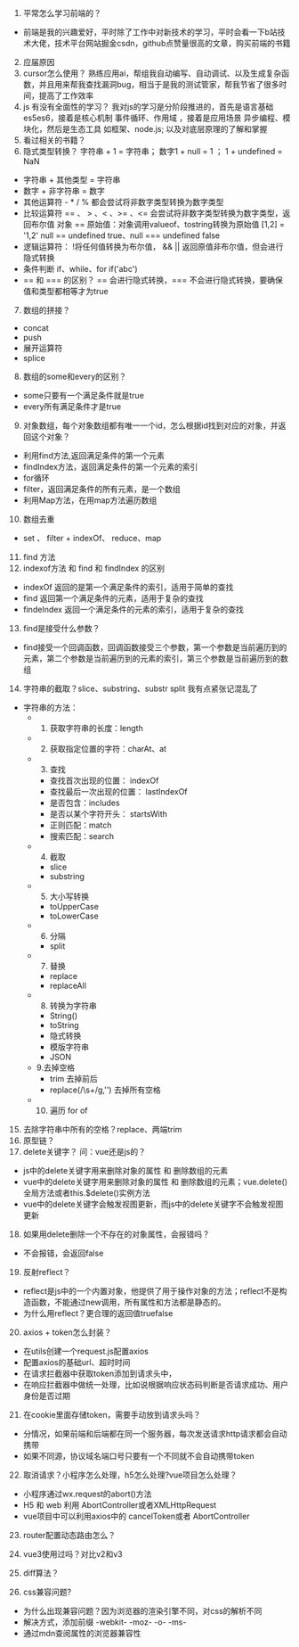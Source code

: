 1. 平常怎么学习前端的？
  * 前端是我的兴趣爱好，平时除了工作中对新技术的学习，平时会看一下b站技术大佬，技术平台网站掘金csdn，github点赞量很高的文章，购买前端的书籍
2. 应届原因
3. cursor怎么使用？
  熟练应用ai，帮组我自动编写、自动调试、以及生成复杂函数，并且用来帮我查找漏洞bug，相当于是我的测试管家，帮我节省了很多时间，提高了工作效率
4. js 有没有全面性的学习？
  我对js的学习是分阶段推进的，首先是语言基础es5es6，接着是核心机制 事件循环、作用域 ，接着是应用场景 异步编程、模块化，然后是生态工具 如框架、node.js; 以及对底层原理的了解和掌握
5. 看过相关的书籍？ 
6. 隐式类型转换？ 字符串 + 1 = 字符串； 数字1 + null = 1 ； 1 + undefined = NaN 
  * 字符串 + 其他类型 = 字符串
  * 数字 + 非字符串 = 数字
  * 其他运算符 - * / % 都会尝试将非数字类型转换为数字类型
  * 比较运算符 == 、 > 、< 、>= 、<= 会尝试将非数字类型转换为数字类型，返回布尔值
    对象 == 原始值：对象调用valueof、tostring转换为原始值 [1,2] = '1,2'
    null == undefined true、null === undefined false
  * 逻辑运算符： !将任何值转换为布尔值， && || 返回原值非布尔值，但会进行隐式转换
  * 条件判断 if、while、for  if('abc')
  * == 和 === 的区别？ == 会进行隐式转换，=== 不会进行隐式转换，要确保值和类型都相等才为true
7. 数组的拼接？
  * concat
  * push
  * 展开运算符
  * splice
8. 数组的some和every的区别？
  * some只要有一个满足条件就是true
  * every所有满足条件才是true
9. 对象数组，每个对象数组都有唯一一个id，怎么根据id找到对应的对象，并返回这个对象？
  * 利用find方法,返回满足条件的第一个元素
  * findIndex方法，返回满足条件的第一个元素的索引
  * for循环
  * filter，返回满足条件的所有元素，是一个数组
  * 利用Map方法，在用map方法遍历数组
10. 数组去重
  * set 、 filter + indexOf、 reduce、map
11. find 方法
12. indexof方法 和 find 和 findIndex 的区别 
  * indexOf 返回的是第一个满足条件的索引，适用于简单的查找
  * find 返回第一个满足条件的元素，适用于复杂的查找
  * findeIndex 返回一个满足条件的元素的索引，适用于复杂的查找
13. find是接受什么参数？
  * find接受一个回调函数，回调函数接受三个参数，第一个参数是当前遍历到的元素，第二个参数是当前遍历到的元素的索引，第三个参数是当前遍历到的数组
14. 字符串的截取？slice、substring、substr    split 我有点紧张记混乱了
  - 字符串的方法：
    - 1. 获取字符串的长度：length
    - 2. 获取指定位置的字符：charAt、at
    - 3. 查找
      * 查找首次出现的位置： indexOf
      * 查找最后一次出现的位置： lastIndexOf
      * 是否包含：includes
      * 是否以某个字符开头： startsWith
      * 正则匹配：match
      * 搜索匹配：search
    - 4. 截取
      * slice
      * substring
    - 5. 大小写转换
      * toUpperCase
      * toLowerCase
    - 6. 分隔
      * split
    - 7. 替换 
      * replace
      * replaceAll
    - 8. 转换为字符串
      * String()
      * toString 
      * 隐式转换
      * 模版字符串
      * JSON
    - 9.去掉空格
      * trim 去掉前后
      * replace(/\s+/g,'') 去掉所有空格
    - 10. 遍历 for of
15. 去除字符串中所有的空格？replace、两端trim
16. 原型链？
17. delete关键字？ 问：vue还是js的？
  * js中的delete关键字用来删除对象的属性 和 删除数组的元素
  * vue中的delete关键字用来删除对象的属性 和 删除数组的元素；vue.delete()全局方法或者this.$delete()实例方法
  * vue中的delete关键字会触发视图更新，而js中的delete关键字不会触发视图更新
18. 如果用delete删除一个不存在的对象属性，会报错吗？ 
  * 不会报错，会返回false
19. 反射reflect？
  * reflect是js中的一个内置对象，他提供了用于操作对象的方法；reflect不是构造函数，不能通过new调用，所有属性和方法都是静态的。
  * 为什么用reflect？更合理的返回值truefalse
20. axios + token怎么封装？
  * 在utils创建一个request.js配置axios
  * 配置axios的基础url、超时时间
  * 在请求拦截器中获取token添加到请求头中，
  * 在响应拦截器中做统一处理，比如说根据响应状态码判断是否请求成功、用户身份是否过期
21. 在cookie里面存储token，需要手动放到请求头吗？
  * 分情况，如果前端和后端都在同一个服务器，每次发送请求http请求都会自动携带
  * 如果不同源，协议域名端口号只要有一个不同就不会自动携带token
22. 取消请求？小程序怎么处理，h5怎么处理?vue项目怎么处理？
  * 小程序通过wx.request的abort()方法
  * H5 和 web 利用 AbortController或者XMLHttpRequest
  * vue项目中可以利用axios中的 cancelToken或者 AbortController
23. router配置动态路由怎么？ 

24. vue3使用过吗？对比v2和v3
25. diff算法？
26. css兼容问题?
  * 为什么出现兼容问题？因为浏览器的渲染引擎不同，对css的解析不同
  * 解决方式，添加前缀 -webkit- -moz- -o- -ms-
  * 通过mdn查阅属性的浏览器兼容性